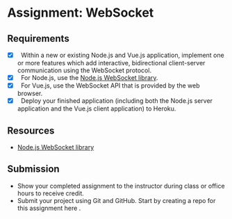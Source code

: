 # Assignment: WebSocket
## Requirements
- [x] &nbsp; Within a new or existing Node.js and Vue.js application, implement one or more features which add interactive, bidirectional client-server communication using the WebSocket protocol.
- [x] &nbsp; For Node.js, use the [Node.js WebSocket library](https://github.com/websockets/ws).
- [x] &nbsp; For Vue.js, use the WebSocket API that is provided by the web browser.
- [x] &nbsp; Deploy your finished application (including both the Node.js server application and the Vue.js client application) to Heroku.

## Resources
* [Node.js WebSocket library](https://github.com/websockets/ws)

## Submission
* Show your completed assignment to the instructor during class or office hours to receive credit.
* Submit your project using Git and GitHub. Start by creating a repo for this assignment here .